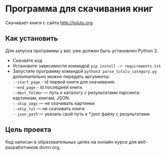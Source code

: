 # Программа для скачивания книг

Cкачивает книги с сайта http://tululu.org


## Как установить
Для запуска программы у вас уже должен быть установлен Python 3.

- Скачайте код
- Установите зависимости командой `pip install -r requirements.txt`
- Запустите программу командой `python3 parse_tululu_category.py`
дополнительно можно передать аргументы:  
`--start_page` - id первой книги для скачивания.  
`--end_page` - id последней книги.  
`--dest_folder` — путь к каталогу с результатами парсинга: картинкам, книгам, JSON.  
`--skip_imgs` — не скачивать картинки  
`--skip_txt` — не скачивать книги  
`--json_path` — указать свой путь к *.json файлу с результатами  

## Цель проекта
Код написан в образовательных целях на онлайн-курсе для веб-разработчиков dvmn.org.